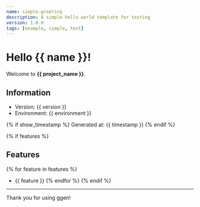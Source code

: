 ```yaml
---
name: simple-greeting
description: A simple hello world template for testing
version: 1.0.0
tags: [example, simple, test]
---
```

# Hello {{ name }}!

Welcome to **{{ project_name }}**.

## Information

- Version: {{ version }}
- Environment: {{ environment }}

{% if show_timestamp %}
Generated at: {{ timestamp }}
{% endif %}

{% if features %}
## Features

{% for feature in features %}
- {{ feature }}
{% endfor %}
{% endif %}

---

Thank you for using ggen!
